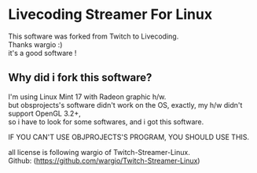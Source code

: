 Livecoding Streamer For Linux
=========================
  
This software was forked from Twitch to Livecoding.  
Thanks wargio :)  
it's a good software !  
  
## Why did i fork this software?
I'm using Linux Mint 17 with Radeon graphic h/w.  
but obsprojects's software didn't work on the OS, exactly, my h/w didn't support OpenGL 3.2+,  
so i have to look for some softwares, and i got this software.  

IF YOU CAN'T USE OBJPROJECTS'S PROGRAM, YOU SHOULD USE THIS.

all license is following wargio of Twitch-Streamer-Linux.  
Github: (https://github.com/wargio/Twitch-Streamer-Linux)
